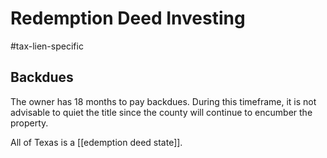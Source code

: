 # Redemption Deed Investing
#tax-lien-specific

## Backdues
The owner has 18 months to pay backdues. During this timeframe, it is not advisable to quiet the title since the county will continue to encumber the property. 

All of Texas is a [[edemption deed state]]. 

